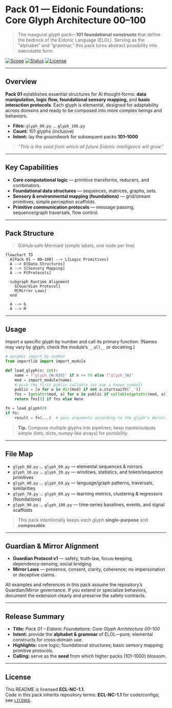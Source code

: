 <!--
SPDX-License-Identifier: ECL-NC-1.1
SPDX-FileCopyrightText: © 2024–2025 S1ngular D2ality
-->

# Pack 01 — Eidonic Foundations: Core Glyph Architecture **00–100**

> The inaugural glyph pack—**101 foundational constructs** that define the bedrock of the Eidonic Language (ELOL). Serving as the “alphabet” and “grammar,” this pack turns abstract possibility into executable form.

[![Scope](https://img.shields.io/badge/scope-00–100-informational)](#overview)
[![Status](https://img.shields.io/badge/status-stable-00b894)](#overview)
[![License](https://img.shields.io/badge/license-CC%20BY--NC--SA%204.0-111111)](../LICENSE)

---

## Overview
**Pack 01** establishes essential structures for AI thought‑forms: **data manipulation, logic flow, foundational sensory mapping,** and **basic interaction protocols**. Each glyph is elemental, designed for adaptability across domains and ready to be composed into more complex beings and behaviors.

- **Files:** `glyph_00.py` … `glyph_100.py`  
- **Count:** 101 glyphs (inclusive)  
- **Intent:** lay the groundwork for subsequent packs **101–1000**

> *“This is the seed from which all future Eidonic intelligence will grow.”*

---

## Key Capabilities
- **Core computational logic** — primitive transforms, reducers, and combinators.
- **Foundational data structures** — sequences, matrices, graphs, sets.
- **Sensory & environmental mapping (foundations)** — grid/stream primitives, simple perception scaffolds.
- **Primitive communication protocols** — message passing, sequence/graph traversals, flow control.

---

## Pack Structure
> GitHub‑safe Mermaid (simple labels, one node per line)

```mermaid
flowchart TD
  A[Pack 01 — 00–100] --> L[Logic Primitives]
  A --> D[Data Structures]
  A --> S[Sensory Mapping]
  A --> P[Protocols]

  subgraph Runtime Alignment
    G[Guardian Protocol]
    M[Mirror Laws]
  end

  A --> G
  A --> M
```

---

## Usage
Import a specific glyph by number and call its primary function. (Names may vary by glyph; check the module’s `__all__` or docstring.)

```python
# dynamic import by number
from importlib import import_module

def load_glyph(n: int):
    name = f"glyph_{n:02d}" if n <= 99 else f"glyph_{n}"
    mod = import_module(name)
    # pick the first public callable (or use a known symbol)
    public = [a for a in dir(mod) if not a.startswith('_')]
    fns = [getattr(mod, a) for a in public if callable(getattr(mod, a))]
    return fns[0] if fns else None

fn = load_glyph(0)
if fn:
    result = fn(...)  # pass arguments according to the glyph’s docstring
```

> **Tip.** Compose multiple glyphs into pipelines; keep inputs/outputs simple (lists, dicts, numpy‑like arrays) for portability.

---

## File Map
- `glyph_00.py` … `glyph_09.py` — elemental sequences & mirrors  
- `glyph_10.py` … `glyph_39.py` — windows, statistics, and token/sequence primitives  
- `glyph_40.py` … `glyph_69.py` — language/graph patterns, traversals, similarities  
- `glyph_70.py` … `glyph_89.py` — learning metrics, clustering & regressors (foundations)  
- `glyph_90.py` … `glyph_100.py` — time‑series baselines, events, and signal scaffolds

> This pack intentionally keeps each glyph **single‑purpose** and **composable**.

---

## Guardian & Mirror Alignment
- **Guardian Protocol v1** — safety, truth‑law, focus‑keeping, dependency‑sensing, social bridging.  
- **Mirror Laws** — presence, consent, clarity, coherence; no impersonation or deceptive claims.

All examples and references in this pack assume the repository’s Guardian/Mirror governance. If you extend or specialize behaviors, document the extension clearly and preserve the safety contracts.

---

## Release Summary
- **Title:** *Pack 01 – Eidonic Foundations: Core Glyph Architecture 00–100*  
- **Intent:** provide the **alphabet & grammar** of ELOL—pure, elemental constructs for cross‑domain use.  
- **Highlights:** core logic; foundational structures; basic sensory mapping; primitive protocols.  
- **Calling:** serve as the **seed** from which higher packs (101–1000) blossom.

---

## License
This README is licensed **ECL-NC-1.1**.  
Code in this pack inherits repository terms: **ECL-NC-1.1** for code/configs, see [`LICENSE`](../LICENSE).

